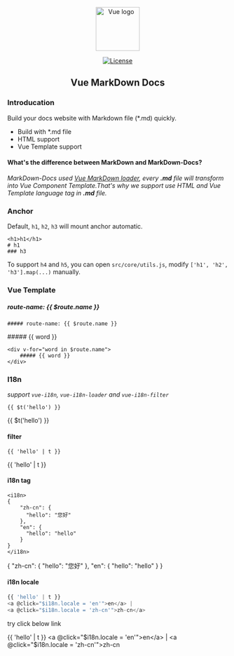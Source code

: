 <p align="center"><a href="https://vuejs.org" target="_blank" rel="noopener noreferrer"><img width="100" src="https://vuejs.org/images/logo.png" alt="Vue logo"></a></p>

<p align="center">
<a href="https://www.npmjs.com/package/vue-markdown-docs"><img src="https://img.shields.io/npm/l/vue-markdown-docs.svg" alt="License"></a>
</p>

<h2 align="center">Vue MarkDown Docs</h2>

### Introducation

Build your docs website with Markdown file (*.md) quickly.

- Build with *.md file
- HTML support
- Vue Template support

#### What's the difference between MarkDown and MarkDown-Docs?

*MarkDown-Docs used [Vue MarkDown loader](https://github.com/chiaweilee/vue-markdown-docs), every **.md** file will transform into Vue Component Template.That's why we support use HTML and Vue Template language tag in **.md** file.*

### Anchor

Default, `h1`, `h2`, `h3` will mount anchor automatic.

```
<h1>h1</h1>
# h1
### h3
```

To support `h4` and `h5`, you can open `src/core/utils.js`, modify `['h1', 'h2', 'h3'].map(...)` manually.

### Vue Template

##### route-name: {{ $route.name }}

```
##### route-name: {{ $route.name }}
```

<div v-for="word in $route.name">
    ##### {{ word }}
</div>

```
<div v-for="word in $route.name">
    ##### {{ word }}
</div>
```

### I18n

*support `vue-i18n`, `vue-i18n-loader` and `vue-i18n-filter`*

```
{{ $t('hello') }}
```

{{ $t('hello') }}

#### filter

```
{{ 'hello' | t }}
```

{{ 'hello' | t }}

#### i18n tag

```
<i18n>
{
    "zh-cn": {
      "hello": "您好"
    },
    "en": {
      "hello": "hello"
    }
}
</i18n>
```
<i18n>
{
    "zh-cn": {
      "hello": "您好"
    },
    "en": {
      "hello": "hello"
    }
}
</i18n>

#### i18n locale

```vue.js
{{ 'hello' | t }}
<a @click="$i18n.locale = 'en'">en</a> |
<a @click="$i18n.locale = 'zh-cn'">zh-cn</a>
```

try click below link

{{ 'hello' | t }}
<a @click="$i18n.locale = 'en'">en</a> |
<a @click="$i18n.locale = 'zh-cn'">zh-cn</a>
